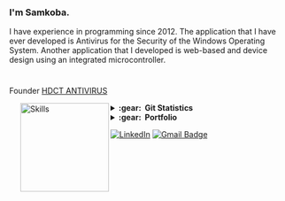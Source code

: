### I'm Samkoba.
I have experience in programming since 2012. The application that I have ever developed is Antivirus for the Security of the Windows Operating System. Another application that I developed is web-based and device design using an integrated microcontroller.
#
Founder [HDCT ANTIVIRUS](https://www.softpedia.com/get/Antivirus/HDCT-ANTIVIRUS.shtml)

<img align='left' height='160' style="margin-left:20px" src='https://www.puttiapps.com/wp-content/uploads/2021/05/stats.gif' alt='Skills'>
<details close="false">



  <summary><b>:gear: &nbsp;Git Statistics</b></summary>
 
  <div align="center">
  <img height="120px" src="https://github-readme-stats.vercel.app/api?username=samkoba&show_icons=true&theme=dracula" />
  <img height="120px" src="https://github-readme-stats.vercel.app/api/top-langs/?username=samkoba&hide=html&layout=compact&theme=dracula" />
 </div>
 </details>
 
 <details close="false">
   <summary><b>:gear: &nbsp;Portfolio</b></summary>
    <div align="center">
  <img height="120px" src="https://samkoba.github.io/images/turbidity-monitoring-system1.jpg" />
  <img height="120px" src="https://samkoba.github.io/images/travelkoba1.jpg" />
  <img height="120px" src="https://samkoba.github.io/images/database-alumni-ekasari1.jpg" />
  <img height="120px" src="https://samkoba.github.io/images/the-memories-of-smantig2.jpg" />
  <img height="120px" src="https://samkoba.github.io/images/hdct-antivirus1.jpg" />
  
 
</details>

<a href="https://www.linkedin.com/in/tmfikrif/" target="_blank"><img src="https://img.shields.io/badge/LinkedIn-%230077B5.svg?&style=flat-square&logo=linkedin&logoColor=white" alt="LinkedIn"></a>
[![Gmail Badge](https://img.shields.io/badge/-Gmail-c14438?style=flat-square&logo=Gmail&logoColor=white&link=mailto:srivastavar433@gmail.com)](mailto:samkoba.dev@gmail.com)
